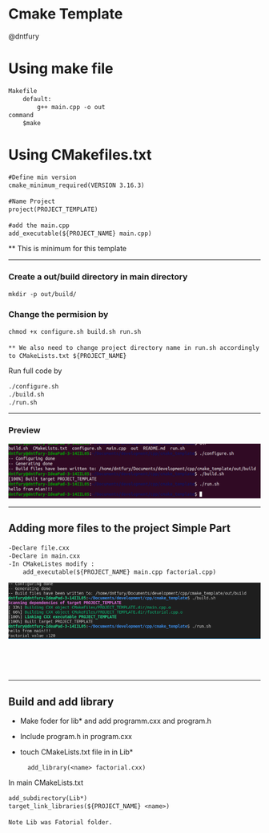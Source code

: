 # Cmake Template 
@dntfury

# Using make file
    Makefile
        default:
            g++ main.cpp -o out
    command
        $make
    

# Using CMakefiles.txt

    #Define min version
    cmake_minimum_required(VERSION 3.16.3)

    #Name Project
    project(PROJECT_TEMPLATE)

    #add the main.cpp
    add_executable(${PROJECT_NAME} main.cpp)

** This is minimum for this template

<hr>

### Create a out/build directory in main directory
    
    mkdir -p out/build/

### Change the permision by 

    chmod +x configure.sh build.sh run.sh
    
    ** We also need to change project directory name in run.sh accordingly to CMakeLists.txt ${PROJECT_NAME}

Run full code by

    ./configure.sh
    ./build.sh
    ./run.sh


<hr>

### Preview

![SC](SC.png)



<hr>

## Adding more files to the project Simple Part

    -Declare file.cxx
    -Declare in main.cxx
    -In CMakeListes modify :
        add_executable(${PROJECT_NAME} main.cpp factorial.cpp)


![SC2](SC2.png)

<br>
<br>
<br>
<hr>

## Build and add library

- Make foder for lib* and add programm.cxx and program.h
- Include program.h in program.cxx
- touch CMakeLists.txt file in in Lib*
    
        add_library(<name> factorial.cxx)

In main CMakeLists.txt

    add_subdirectory(Lib*)
    target_link_libraries(${PROJECT_NAME} <name>)

    Note Lib was Fatorial folder.

